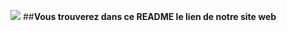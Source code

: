 ![](https://www.google.fr/imgres?imgurl=https%3A%2F%2Fbanner2.kisspng.com%2F20180530%2Fwkr%2Fkisspng-readme-management-company-organization-project-5b0ec5416b56f8.7491352615276946574397.jpg&imgrefurl=https%3A%2F%2Fwww.kisspng.com%2Fpng-readme-management-company-organization-project-2669365%2F&docid=bmp3gGimn5Pv3M&tbnid=VbdzTXVaPPZuVM%3A&vet=10ahUKEwjexI65icjeAhUSCxoKHUD5DtwQMwhFKAkwCQ..i&w=900&h=260&bih=695&biw=1517&q=readme%20logo&ved=0ahUKEwjexI65icjeAhUSCxoKHUD5DtwQMwhFKAkwCQ&iact=mrc&uact=8)
##**Vous trouverez dans ce README le lien de notre site web**